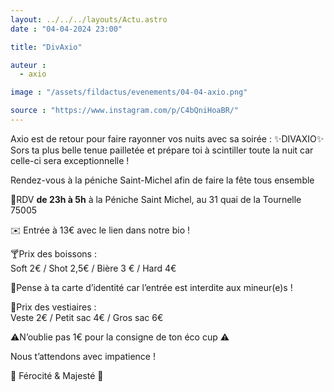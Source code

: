 ```yaml
---
layout: ../../../layouts/Actu.astro
date : "04-04-2024 23:00"

title: "DivAxio"

auteur :
  - axio

image : "/assets/fildactus/evenements/04-04-axio.png"

source : "https://www.instagram.com/p/C4bQniHoaBR/"
---
```


Axio est de retour pour faire rayonner vos nuits avec sa soirée : ✨DIVAXIO✨  
Sors ta plus belle tenue pailletée et prépare toi à scintiller toute la nuit car celle-ci sera exceptionnelle !

Rendez-vous à la péniche Saint-Michel afin de faire la fête tous ensemble

📍RDV __de 23h à 5h__ à la Péniche Saint Michel, au 31 quai de la Tournelle 75005

✉️ Entrée à 13€ avec le lien dans notre bio !

🍸Prix des boissons :  
Soft 2€ / Shot 2,5€ / Bière 3 € / Hard 4€

🔞Pense à ta carte d’identité car l’entrée est interdite aux mineur(e)s !

👕Prix des vestiaires :  
Veste 2€ / Petit sac 4€ / Gros sac 6€

⚠️N’oublie pas 1€ pour la consigne de ton éco cup ⚠️

Nous t’attendons avec impatience !

🦈 Férocité & Majesté 🦌